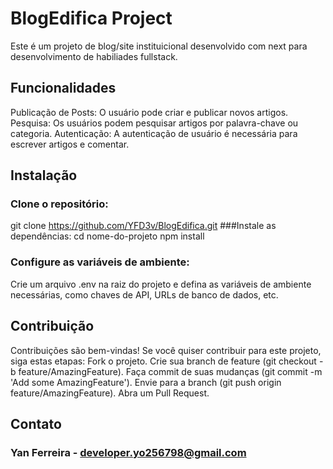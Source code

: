 # BlogEdifica Project
Este é um projeto de blog/site instituicional desenvolvido com next para desenvolvimento de habiliades fullstack.

## Funcionalidades
Publicação de Posts: O usuário pode criar e publicar novos artigos.
Pesquisa: Os usuários podem pesquisar artigos por palavra-chave ou categoria.
Autenticação: A autenticação de usuário é necessária para escrever artigos e comentar.

## Instalação
### Clone o repositório:
git clone https://github.com/YFD3v/BlogEdifica.git
###Instale as dependências:
cd nome-do-projeto
npm install
### Configure as variáveis de ambiente:
Crie um arquivo .env na raiz do projeto e defina as variáveis de ambiente necessárias, como chaves de API, URLs de banco de dados, etc.

## Contribuição
Contribuições são bem-vindas! Se você quiser contribuir para este projeto, siga estas etapas:
Fork o projeto.
Crie sua branch de feature (git checkout -b feature/AmazingFeature).
Faça commit de suas mudanças (git commit -m 'Add some AmazingFeature').
Envie para a branch (git push origin feature/AmazingFeature).
Abra um Pull Request.

## Contato
### Yan Ferreira - developer.yo256798@gmail.com
